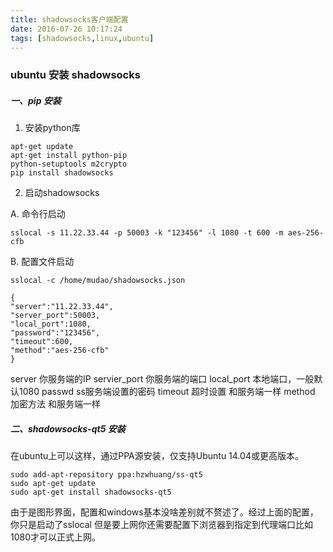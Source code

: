 ```yaml
---
title: shadowsocks客户端配置
date: 2016-07-26 10:17:24
tags: [shadowsocks,linux,ubuntu]
---
```


### ubuntu 安装 shadowsocks

##### 一、pip 安装

1. 安装python库

```
apt-get update
apt-get install python-pip
python-setuptools m2crypto
pip install shadowsocks
```

2. 启动shadowsocks

A. 命令行启动
 
```
sslocal -s 11.22.33.44 -p 50003 -k "123456" -l 1080 -t 600 -m aes-256-cfb
```

B. 配置文件启动

```
sslocal -c /home/mudao/shadowsocks.json
```

```
{
"server":"11.22.33.44",
"server_port":50003,
"local_port":1080,
"password":"123456",
"timeout":600,
"method":"aes-256-cfb"
}
```
server  你服务端的IP
servier_port  你服务端的端口
local_port  本地端口，一般默认1080
passwd  ss服务端设置的密码
timeout  超时设置 和服务端一样
method  加密方法 和服务端一样

##### 二、shadowsocks-qt5 安装

在ubuntu上可以这样，通过PPA源安装，仅支持Ubuntu 14.04或更高版本。

```
sudo add-apt-repository ppa:hzwhuang/ss-qt5
sudo apt-get update
sudo apt-get install shadowsocks-qt5
```

由于是图形界面，配置和windows基本没啥差别就不赘述了。经过上面的配置，你只是启动了sslocal 但是要上网你还需要配置下浏览器到指定到代理端口比如1080才可以正式上网。


